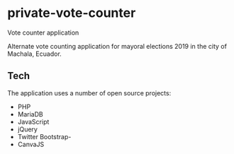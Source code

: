 # private-vote-counter
Vote counter application

Alternate vote counting application for mayoral elections 2019 in the city of Machala, Ecuador.

## Tech

The application uses a number of open source projects:

- PHP
- MariaDB
- JavaScript
- jQuery
- Twitter Bootstrap- 
- CanvaJS
